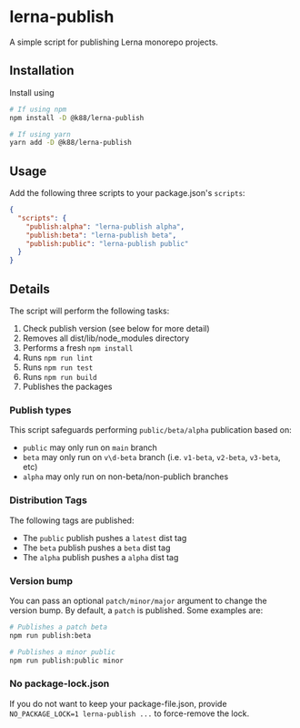 # lerna-publish

A simple script for publishing Lerna monorepo projects.

## Installation
Install using

```bash
# If using npm
npm install -D @k88/lerna-publish

# If using yarn
yarn add -D @k88/lerna-publish
```

## Usage

Add the following three scripts to your package.json's `scripts`:

```json
{
  "scripts": {
    "publish:alpha": "lerna-publish alpha",
    "publish:beta": "lerna-publish beta",
    "publish:public": "lerna-publish public"
  }
}
```

## Details

The script will perform the following tasks:

1) Check publish version (see below for more detail)
2) Removes all dist/lib/node_modules directory
3) Performs a fresh `npm install`
4) Runs `npm run lint`
5) Runs `npm run test`
6) Runs `npm run build`
7) Publishes the packages

### Publish types

This script safeguards performing `public/beta/alpha` publication based on:

* `public` may only run on `main` branch
* `beta` may only run on `v\d-beta` branch (i.e. `v1-beta`, `v2-beta`, `v3-beta`, etc)
* `alpha` may only run on non-beta/non-publich branches

### Distribution Tags

The following tags are published:

* The `public` publish pushes a `latest` dist tag
* The `beta` publish pushes a `beta` dist tag
* The `alpha` publish pushes a `alpha` dist tag

### Version bump

You can pass an optional `patch/minor/major` argument to change the version bump. By default, a `patch` is published. Some examples are:

```bash
# Publishes a patch beta
npm run publish:beta

# Publishes a minor public
npm run publish:public minor
```

### No package-lock.json

If you do not want to keep your package-file.json, provide `NO_PACKAGE_LOCK=1 lerna-publish ...` to force-remove the lock.





